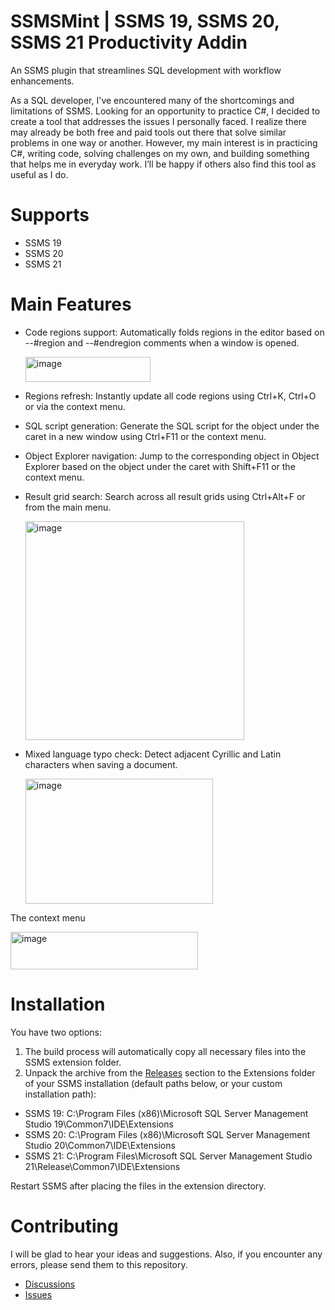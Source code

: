# SSMSMint | SSMS 19, SSMS 20, SSMS 21 Productivity Addin
An SSMS plugin that streamlines SQL development with workflow enhancements.

As a SQL developer, I've encountered many of the shortcomings and limitations of SSMS. Looking for an opportunity to practice C#, I decided to create a tool that addresses the issues I personally faced. 
I realize there may already be both free and paid tools out there that solve similar problems in one way or another. However, my main interest is in practicing C#, writing code, solving challenges on my own, and building something that helps me in everyday work. 
I’ll be happy if others also find this tool as useful as I do.

# Supports
* SSMS 19
* SSMS 20
* SSMS 21

# Main Features
* Code regions support: Automatically folds regions in the editor based on --#region and --#endregion comments when a window is opened.

  <img width="200" height="40" alt="image" src="https://github.com/user-attachments/assets/ea1ae008-70ec-4085-aacc-a4c4c6f960ac" />

* Regions refresh: Instantly update all code regions using Ctrl+K, Ctrl+O or via the context menu.

* SQL script generation: Generate the SQL script for the object under the caret in a new window using Ctrl+F11 or the context menu.

* Object Explorer navigation: Jump to the corresponding object in Object Explorer based on the object under the caret with Shift+F11 or the context menu.

* Result grid search: Search across all result grids using Ctrl+Alt+F or from the main menu.

  <img width="350" height="350" alt="image" src="https://github.com/user-attachments/assets/5d2952ad-13e0-4b07-ae50-e02e51ead192" />

* Mixed language typo check: Detect adjacent Cyrillic and Latin characters when saving a document.

  <img width="300" height="200" alt="image" src="https://github.com/user-attachments/assets/254747aa-72e7-4842-855d-3e835f5f6af5" />

The context menu

  <img width="300" height="60" alt="image" src="https://github.com/user-attachments/assets/9d12f431-2799-485e-8388-c56caaf32720" />

# Installation
You have two options:
1. The build process will automatically copy all necessary files into the SSMS extension folder.
2. Unpack the archive from the [Releases](https://github.com/MatveevAleksandr/SSMSMint/releases) section to the Extensions folder of your SSMS installation (default paths below, or your custom installation path):
  * SSMS 19: C:\Program Files (x86)\Microsoft SQL Server Management Studio 19\Common7\IDE\Extensions
  * SSMS 20: C:\Program Files (x86)\Microsoft SQL Server Management Studio 20\Common7\IDE\Extensions
  * SSMS 21: C:\Program Files\Microsoft SQL Server Management Studio 21\Release\Common7\IDE\Extensions

Restart SSMS after placing the files in the extension directory.

# Contributing
I will be glad to hear your ideas and suggestions. Also, if you encounter any errors, please send them to this repository.
* [Discussions](https://github.com/MatveevAleksandr/SSMSMint/discussions)
* [Issues](https://github.com/MatveevAleksandr/SSMSMint/issues)
